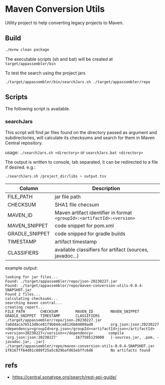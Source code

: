 # Maven Conversion Utils

Utility project to help converting legacy projects to Maven.

## Build
```sh
./mvnw clean package
```

The executable scripts (sh and bat) will be created at `target/appassembler/bin`

To test the search using the project jars
```shell
./target/appassembler/bin/searchJars.sh ./target/appassembler/repo
```

## Scripts

The following script is available.

### searchJars

This script will find jar files found on the directory passed as argument and subdirectories, will calculate its checksums and search for them in Maven Central repository.

usage: `./searchJars.sh <directory>` or `searchJars.bat <directory>`

The output is written to console, tab separated, it can be redirected to a file if desired.
e.g.:
```sh
./searchJars.sh /project_dir/libs > output.tsv
```

| Column | Description |
| --- | --- |
| FILE_PATH | jar file path |
| CHECKSUM | SHA1 file checsum |
| MAVEN_ID | Maven artifact identifier in format `<groupId>:<artifactId>:<version>` |
| MAVEN_SNIPPET | code snippet for pom.xml |
| GRADLE_SNIPPET | code snipped for gradle builds |
| TIMESTAMP | artifact timestamp |
| CLASSIFIERS | available classifiers for artifact (sources, javadoc...) |

example output:
```tsv
looking for jar files...
Found: ./target/appassembler/repo/json-20230227.jar
Found: ./target/appassembler/repo/maven-conversion-utils-0.0.4-SNAPSHOT.jar
Found 2 files...
calculating checksums...
searching maven central...
creating report...
FILE_PATH       CHECKSUM        MAVEN_ID        MAVEN_SNIPPET   GRADLE_SNIPPET  TIMESTAMP       CLASSIFIERS
./target/appassembler/repo/json-20230227.jar    7a0d4aca76513d8ce81f9b044ce8126b84809ad8        org.json:json:20230227  <dependency><groupId>org.json</groupId><artifactId>json</artifactId><version>20230227</version></dependency>       compile 'org.json:json:20230227'        1677505129000   [-sources.jar, .pom, -javadoc.jar, .jar]
./target/appassembler/repo/maven-conversion-utils-0.0.4-SNAPSHOT.jar    1f8167ff64d01c889f25a5c829bafd65ebffc6d6        No artifacts found
```

## refs

- <https://central.sonatype.org/search/rest-api-guide/>
